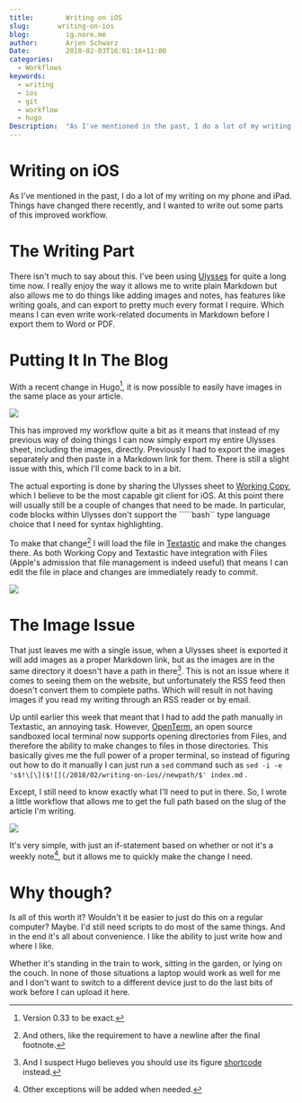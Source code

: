 ```yaml
---
title:        Writing on iOS
slug:       writing-on-ios
blog:         ig.nore.me  
author:       Arjen Schwarz  
Date:         2018-02-03T16:01:16+11:00
categories:
  - Workflows
keywords:
  - writing
  - ios
  - git
  - workflow
  - hugo
Description:  "As I've mentioned in the past, I do a lot of my writing on my phone and iPad. Things have changed there recently, and I wanted to write out some parts of this improved workflow."
---
```



# Writing on iOS

As I've mentioned in the past, I do a lot of my writing on my phone and iPad. Things have changed there recently, and I wanted to write out some parts of this improved workflow.

# The Writing Part

There isn't much to say about this. I've been using [Ulysses](https://itunes.apple.com/au/app/ulysses/id1225571038?mt=8&uo=4&at=1000l9pK&ct=ignoreme) for quite a long time now. I really enjoy the way it allows me to write plain Markdown but also allows me to do things like adding images and notes, has features like writing goals, and can export to pretty much every format I require. Which means I can even write work-related documents in Markdown before I export them to Word or PDF.

# Putting It In The Blog

With a recent change in Hugo[^1], it is now possible to easily have images in the same place as your article.

![](/2018/02/writing-on-ios/112078C3-943B-4A6C-93F1-2F8F87D1245C.jpeg)

This has improved my workflow quite a bit as it means that instead of my previous way of doing things I can now simply export  my entire Ulysses sheet, including the images, directly. Previously I had to export the images separately and then paste in a Markdown link for them. There is still a slight issue with this, which I'll come back to in a bit.

The actual exporting is done by sharing the Ulysses sheet to [Working Copy](https://itunes.apple.com/au/app/working-copy/id896694807?mt=8&uo=4&at=1000l9pK&ct=ignoreme), which I believe to be the most capable git client for iOS. At this point there will usually still be a couple of changes that need to be made. In particular, code blocks within Ulysses don't support the  `````bash`` type language choice that I need for syntax highlighting. 

To make that change[^2] I will load the file in [Textastic](https://itunes.apple.com/au/app/textastic-code-editor-6/id1049254261?mt=8&uo=4&at=1000l9pK&ct=ignoreme) and make the changes there. As both Working Copy and Textastic have integration with Files (Apple's admission that file management is indeed useful) that means I can edit the file in place and changes are immediately ready to commit.

![](/2018/02/writing-on-ios/435FF488-572F-48C9-A035-77098EC82FB1.jpeg)

# The Image Issue

That just leaves me with a single issue, when a Ulysses sheet is exported it will add images as a proper Markdown link, but as the images are in the same directory it doesn't have a path in there[^3]. This is not an issue where it comes to seeing them on the website, but unfortunately the RSS feed then doesn't convert them to complete paths. Which will result in not having images if you read my writing through an RSS reader or by email.

Up until earlier this week that meant that I had to add the path manually in Textastic, an annoying task. However, [OpenTerm](https://itunes.apple.com/au/app/openterm/id1323205755?mt=8&uo=4&at=1000l9pK&ct=ignoreme), an open source sandboxed local terminal now supports opening directories from Files, and therefore the ability to make changes to files in those directories. This basically gives me the full power of a proper terminal, so instead of figuring out how to do it manually I can just run a `sed` command such as `sed -i -e 's$!\[\]($![](/2018/02/writing-on-ios//newpath/$' index.md` .

Except, I still need to know exactly what I'll need to put in there. So, I wrote a little workflow that allows me to get the full path based on the slug of the article I'm writing.

![](/2018/02/writing-on-ios/FCCA2A1C-F6D0-49B8-89A5-4CCFA5B871D7.jpeg)

It's very simple, with just an if-statement based on whether or not it's a weekly note[^4], but it allows me to quickly make the change I need.

# Why though?

Is all of this worth it? Wouldn't it be easier to just do this on a regular computer? Maybe. I'd still need scripts to do most of the same things. And in the end it's all about convenience. I like the ability to just write how and where I like. 

Whether it's standing in the train to work, sitting in the garden, or lying on the couch. In none of those situations a laptop would work as well for me and I don't want to switch to a different device just to do the last bits of work before I can upload it here.

[^1]:	Version 0.33 to be exact.

[^2]:	And others, like the requirement to have a newline after the final footnote.

[^3]:	And I suspect Hugo believes you should use its figure [shortcode](http://gohugo.io/content-management/shortcodes/) instead.

[^4]:	Other exceptions will be added when needed.
